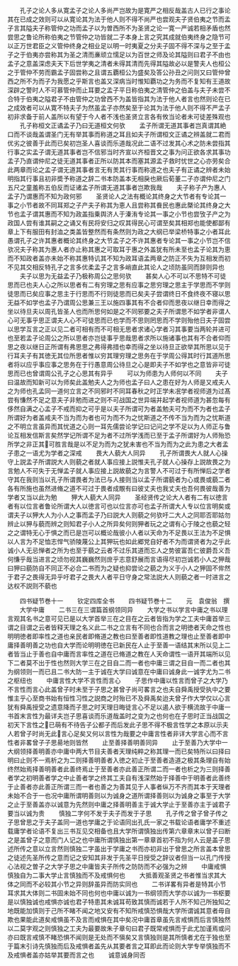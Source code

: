 <!-- { "loadSidebar": true } -->
　　孔子之论人多从寛孟子之论人多尚严岂故为是寛严之相反哉盖古人已行之事论其在已成之效则可以从寛论其为法于他人则不得不尚严也尝观夫子贤伯夷之节而孟子言其隘夫子称管仲之功而孟子以为曽西所不为圣贤之论一寛一严诚若相矛盾也然尝思之鲁论所称伯夷之节管仲之功皆就二子本身上言之究其成就伯夷终身之隐节可以正万世君臣之义管仲终身之相业足以明一时夷夏之分夫子固不得不深与之至于孟子之于伯夷亦尝称其为圣之清而亷顽立懦足以为百世之师及论其隘则曰君子不由也孟子之意盖深虑夫天下后世学夷之清者未得其清而先得其隘故必以是警夫人也桓公之于管仲不劳而霸孟子固尝称之且谓五覇桓公为盛矣及答公孙丑之问则又曰管仲曾西之所不为而子为我愿之乎斯言也盖又深病当时惟知覇功之为务而不复知有王道故深辟之警时人不可慕管仲而止耳要之孟子平日称伯夷之清管仲之伯盖与夫子未尝不合特于伯夷之隘君子不由管仲之功曾西不为盖皆指其为法于他人者言也然则论在已之成效者可以从寛不特夫子为然虽孟子亦然矣至于论其为法于他人则不得不严孟子初非求备于前人盖所以有望于今人者不浅也圣贤立言各有攸当论者未可徒差殊观也
　　孔子称桓文正谲孟子乃曰无道桓文何欤
　　孟子所谓无道其事者岂真谓其絶口而不谈哉盖谓圣门无有举其事而称道之耳且如夫子所谓桓文正谲之辨盖就二君而优劣之彼善于此而已矣初岂圣人喜谈而乐道哉况此二语不过发其心术之防未尝指其行事之实孟子谓无道其事者岂不信邪当时齐宣以齐桓晋文之事为问正欲各求其事功孟子乃直谓仲尼之徒无道其事者正所以防其本而塞其源孟子救时忧世之心亦劳矣合此两章而论之孟子谓无道其事者言无有羙其行事而称道之也夫子有正谲之辨者未始明指其行事且初非奬予称道之辞二书本防盖本无相戾也厥后荀董二子亦谓仲尼之门五尺之童羞称五伯反而证诸孟子所谓无道其事者岂欺我哉
　　夫子称子产为惠人孟子乃谓惠而不知为政何邪
　　圣贤论人之法有概论其终身之大节者有专论其一事之小节者故不同耳郑之子产夫子称其为恵人且尝称其飬民也惠此槩论其终身之大节也孟子谓其惠而不知为政盖指乗舆济人于溱洧专论其一事之小节也尝攷子产之为政国人尝有谁其嗣之之诵又有民将安归之叹其得民心可谓至矣其相郑也能使都鄙有章上下有服田有封洫之类盖皆整然而有条然则为政之大纲已举梁桥特事之小者耳此愚谓孔子之许其惠者概论其终身之大节孟子之不许其惠者专论其一事之小节岂不信欤况夫子称其为惠人者亦止称其惠之可取耳于惠之外盖犹有所未至也孟子论其为恵而不知政者盖亦未始不称其惠特讥其不知为政耳语孟两章之防正不失为互相发而初不见其交相反特孔子之言多优柔孟子之言多峭直此其论人之顷防虽同而辞则异也
　　夫子以思为无益孟子乃极称周公之思何欤
　　甚矣人心不可以不思特不可徒思而已也夫人心之所以思者有二有穷理之思有应事之思穷理之思主于学思而不学则徒思而已矣应事之思主于行思而不行则徒思而已矣夫子尝谓终日不食终夜不寝以思无益不如学也孟子乃谓周公思兼三王以施四事其有不合者仰而思夜以继日幸而得之坐以待旦夫以周孔皆圣人也而所思何如是之不同邪要之夫子所谓思不如学者非谓人心可无事乎思正谓夫人心不可徒思而已也学而不思则罔思而不学则殆他日夫子固尝以思学互言之正以见二者可相有而不可相无思者求诸心学者习其事要当两轮并进可也至若孟子论周公之所以思者亦岂徒事乎思哉思者求所以施诸事也其有不合者仰而思之夜以继日正所谓有弗思思之弗得弗措也幸而得之坐以待旦正欲举其所思以见于行耳夫子有其徳无其位所思者惟以穷其理穷理之思务在于学周公得其时行其道所思者将以应乎事应事之思务在于行愚意周公待旦之心是即夫子不如学也之意皆非可徒思而已也曾谓周公孔子之心思其有异乎
　　可以为师患为人师何以不同
　　夫子曰温故而知新可以为师矣此盖勉夫人之为师也孟子曰人之患在好为人师是又戒夫人之为师也孔孟同一道何立言之不同邪时不同耳春秋之时正学未冺学者视师道为过髙尝有慊然不足之意夫子非勉而进之则不可战国之世异端并起学者视师道为甚忽每有侈然自满之心孟子不戒而抑之可乎是以夫子所谓可为者盖勉夫可为而不为者也孟子所谓好为者盖戒夫不当为而为者也可为而不为之忧斯道之不传不当为而为之忧斯道之不明立言虽异而其忧道之心则一耳先儒尝论学记曰记问之学不足以为人师正与鲁论互相发信斯言矣然学记所谓不足为者不过所学浅而已至于孟子所谓好为人师殆恐所学之非正其可胜言哉是以不足为而为之犹未害也不当为而为之此为患之大者孟子患之一语尤为学者之深戒
　　畏大人藐大人同异
　　孔子所谓畏大人就人心操守上説孟子所谓説大人则藐之者就人事应接上説惟夫孔子就人心操存上説故畏之为言勉人不可失于无惮孟子就人事应接上説故藐之为言警人不可过于有所惮后之学者守其在我则当以孔子所谓畏者为法已与人接则当以孟子所谓藐者为心或畏或藐二者各有所施也虽然进脩之道不可过于畏者成覸有曰彼丈夫也我丈夫也吾何畏彼哉善为学者又当以此为勉
　　狎大人藐大人同异
　　圣经贤传之论大人者有二有以徳言者有以位言者鲁论所谓大人以徳言可也以位言亦可也孟子所谓大人专以位言明矣或谓夫子以狎大人为小人之事而孟子乃曰説大人则藐之何欤吁二大人之同耶否耶姑勿辨止以狎与藐而辨之则知君子小人之所异矣何则狎者玩之之谓有心于陵之也藐之轻之之谓特无心于惧之而已是岂可以概论哉彼小人者以天命为不足畏以王法为不足惧以人言为不足恤志悍气骄陵蔑公上其狎玩也如此郷党自好者不为而谓贤者为之乎此诚小人无忌惮者之所为也至于藐之云者不过乐其道而忘人之势彼富吾仁彼爵吾义吾何慊乎哉当进言之顷勿视其巍巍然则庻乎志意舒展而言语得尽初岂诚若小人之狎哉曰狎曰藐防自不同正不必合二书而为之疑也抑尝论之藐之为义于小人之狎固不侔然于君子之畏得无异乎吁君子之畏大人者平日守身之常法説大人则藐之者一时进言之达权不説则不藐也

　　四书疑节巻十一
　　钦定四库全书
　　四书疑节巻十二
　　元　袁俊翁　撰
　　大学中庸
　　二书三在三谓篇首纲领同异
　　大学之书以学言中庸之书以理言观其名书之意可见已是以大学首举三在之目在之云者皆指为学之工夫中庸首举三谓之目谓之云者皆释天理之名义此二书之立言有不同也合而言之明徳者天命之性也明明徳者即率性之道也亲民者即脩道之教也曰至善者即性道教之理也止至善者即中庸择善明善之功也自大学而论明明徳在已新民在人止于至善一语结其末所以见上二者皆当止于善也自中庸而言率性之道在已脩道之教在人天命谓性一语开其端所以见下二者莫不出于性也然则大学三在之目自二而一者也中庸三谓之目自一而二者也其为纲领则一而已且二书大防一主于诚在大学曰诚意在中庸曰诚身此一诚字尤为二书之枢纽也
　　中庸言性大学不言性而言心
　　子思作中庸以性言而曾子之大学乃不言性而言心此盖曾子时未至于子思之甚曾子尚可畧言之也夫自舜禹授受执中之要惟主乎心至商书始有恒性习性之説商之时殆已不及舜禹矣迨夫曾子作大学仅以心言犹有舜禹授受之遗意降而子思之时天理日晦徒言心不足以遏人欲于横流故于中庸一书首末言性为最详夫岂子思喜谈而乐道哉盖时之变为之也何也在子思时正当战国之初天下言性之已萌有不待告子公都子而后发此子思不得不极言性学之本原以示夫人若曾子时尚无此言心足矣又何以言性为哉要之中庸言性者非详大学言心而不言性者非畧曾子子思昜地则皆然
　　止至善择善明善同异
　　止于至善乃大学中一大纲领择善明善亦中庸中两大节目夫善者天理纯粹之称其理一而已矣特所以曰择曰明曰止则不一焉析之为二则择善明善者入徳之初止于至善者造道之极其条理自有始终然始焉择善明善者此善终焉止于至善者亦此善正所谓二而一者也析之为三则择善者学之初明善者学之中止善者学之终其工夫自有浅深然始于择善中于明善者此善终于止善者亦此善正所谓三而一者也善之为善其见于人事者纵万不齐而其本于天理者未始不合于一也况中庸所谓明善则以为诚身之道所谓择善则以为诚身之事至于大学之止于至善盖亦以诚意为先然则中庸之择善明善主于诚大学止于至善亦主于诚君子要当以诚为贵
　　慎独二字何不发于夫子而发于子思
　　孔子传之曾子曾子传之子思曾思之于夫子盖同一道也学庸之于论语同出孔氏一家之书载论语者庸学不重述载庸学者论语不复出三书互见交相备也且大学所谓慎独出传第六章章末以曾子曰断之是盖曾子之意而门人记之也中庸所谓慎独出第一章章首初不指为何人云是盖子思述所传之意以立言然则慎独二字虽出于学庸之书而亦初非出于曾思之所言盖本曾思之徒述先圣所传之意而记之安知其非发于先圣平日授受之辞议者但当一以孔门传授心法视之曽子之大学子思之中庸皆夫子所传之防防而不必强为之辨
　　中庸戒惧慎独自为二事大学止言慎独而不及戒惧何也
　　大抵善观圣贤之书者惟当求其大体之同而不必较其小节之异则辞虽异而防实同也
　　二书详畧有异者是特其小节耳求其大体则二书固未始不同也何也中庸以诚为一书纲领而大学亦以诚为一书枢要是以慎独诚也戒惧亦诚也君子特患其未诚耳苟致其慎而诚若于人所不知己所独知之地既能加慎则于己所不睹不闻之地又安有不知所戒慎恐惧哉大学所谓诚其意者毋自欺也果能此道矣戒惧虽不及言而戒惧在其中矣况中庸首章虽先言戒惧而后言慎独然以二莫字观之则慎独之工夫为最要故朱子章句曰君子既常戒惧而于此尤加谨焉或问亦曰既言戒慎不睹恐惧不闻则是无处而不愼矣又言慎独则是其所慎者尤在于独也至于篇末引诗先慎独而后及戒惧者盖先从其要者言之耳即此而论则大学专举慎独而不及戒惧者盖亦姑举其要而言之也
　　诚意诚身同否
